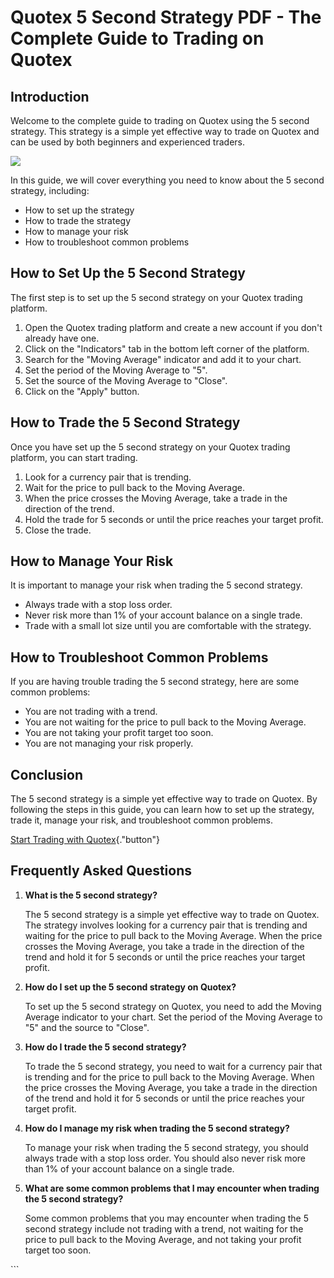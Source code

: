# Quotex 5 Second Strategy PDF - The Complete Guide to Trading on Quotex

## Introduction

Welcome to the complete guide to trading on Quotex using the 5 second
strategy. This strategy is a simple yet effective way to trade on Quotex
and can be used by both beginners and experienced traders.

[![](https://static.quotex.io/files/4_en/300_250.jpg)](https://traff.sbs/brokerqxlid)

In this guide, we will cover everything you need to know about the 5
second strategy, including:

-   How to set up the strategy
-   How to trade the strategy
-   How to manage your risk
-   How to troubleshoot common problems

## How to Set Up the 5 Second Strategy

The first step is to set up the 5 second strategy on your Quotex trading
platform.

1.  Open the Quotex trading platform and create a new account if you
    don\'t already have one.
2.  Click on the "Indicators" tab in the bottom left corner of the
    platform.
3.  Search for the "Moving Average" indicator and add it to your
    chart.
4.  Set the period of the Moving Average to "5".
5.  Set the source of the Moving Average to "Close".
6.  Click on the "Apply" button.

## How to Trade the 5 Second Strategy

Once you have set up the 5 second strategy on your Quotex trading
platform, you can start trading.

1.  Look for a currency pair that is trending.
2.  Wait for the price to pull back to the Moving Average.
3.  When the price crosses the Moving Average, take a trade in the
    direction of the trend.
4.  Hold the trade for 5 seconds or until the price reaches your target
    profit.
5.  Close the trade.

## How to Manage Your Risk

It is important to manage your risk when trading the 5 second strategy.

-   Always trade with a stop loss order.
-   Never risk more than 1% of your account balance on a single trade.
-   Trade with a small lot size until you are comfortable with the
    strategy.

## How to Troubleshoot Common Problems

If you are having trouble trading the 5 second strategy, here are some
common problems:

-   You are not trading with a trend.
-   You are not waiting for the price to pull back to the Moving
    Average.
-   You are not taking your profit target too soon.
-   You are not managing your risk properly.

## Conclusion

The 5 second strategy is a simple yet effective way to trade on Quotex.
By following the steps in this guide, you can learn how to set up the
strategy, trade it, manage your risk, and troubleshoot common problems.

[Start Trading with
Quotex](\%22https://traff.sbs/brokerqxsignup\%22){."button"}

## Frequently Asked Questions

1.  **What is the 5 second strategy?**

    The 5 second strategy is a simple yet effective way to trade on
    Quotex. The strategy involves looking for a currency pair that is
    trending and waiting for the price to pull back to the Moving
    Average. When the price crosses the Moving Average, you take a trade
    in the direction of the trend and hold it for 5 seconds or until the
    price reaches your target profit.

2.  **How do I set up the 5 second strategy on Quotex?**

    To set up the 5 second strategy on Quotex, you need to add the
    Moving Average indicator to your chart. Set the period of the Moving
    Average to "5" and the source to "Close".

3.  **How do I trade the 5 second strategy?**

    To trade the 5 second strategy, you need to wait for a currency pair
    that is trending and for the price to pull back to the Moving
    Average. When the price crosses the Moving Average, you take a trade
    in the direction of the trend and hold it for 5 seconds or until the
    price reaches your target profit.

4.  **How do I manage my risk when trading the 5 second strategy?**

    To manage your risk when trading the 5 second strategy, you should
    always trade with a stop loss order. You should also never risk more
    than 1% of your account balance on a single trade.

5.  **What are some common problems that I may encounter when trading
    the 5 second strategy?**

    Some common problems that you may encounter when trading the 5
    second strategy include not trading with a trend, not waiting for
    the price to pull back to the Moving Average, and not taking your
    profit target too soon.

\`\`\`


